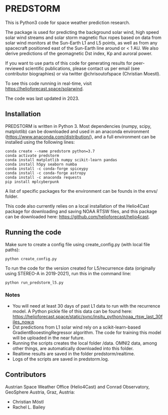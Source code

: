 # PREDSTORM

This is Python3 code for space weather prediction research.

The package is used for predicting the background solar wind, high speed solar wind streams and solar storm magnetic flux ropes based on data from solar wind monitors at the Sun-Earth L1 and L5 points, as well as from any spacecraft positioned east of the Sun-Earth line around or < 1 AU. We also derive predictions of the geomagnetic Dst index, Kp and auroral power.

If you want to use parts of this code for generating results for peer-reviewed scientific publications, please contact us per email (see contributor biographies) or via twitter @chrisoutofspace (Christian Moestl).

To see this code running in real-time, visit https://helioforecast.space/solarwind.

The code was last updated in 2023.

## Installation

PREDSTORM is written in Python 3. Most dependencies (numpy, scipy, matplotlib) can be downloaded and used in an anaconda environment (https://www.anaconda.com/distribution/), and a full environment can be installed using the following lines:

	conda create --name predstorm python=3.7
	conda activate predstorm
	conda install matplotlib numpy scikit-learn pandas
	conda install h5py seaborn numba
	conda install -c conda-forge spiceypy
	conda install -c conda-forge astropy
	conda install -c anaconda requests
	pip install mplcyberpunk

A list of specific packages for the environment can be founds in the envs/ folder.

This code also currently relies on a local installation of the Helio4Cast package for downloading and saving NOAA RTSW files, and this package can be downloaded here: https://github.com/helioforecast/helio4cast.

## Running the code

Make sure to create a config file using create_config.py (with local file paths):

	python create_config.py

To run the code for the version created for L5/recurrence data (originally using STEREO-A in 2019-2021), run this in the command line:

	python run_predstorm_l5.py

### Notes

* You will need at least 30 days of past L1 data to run with the recurrence model. A Python pickle file of this data can be found here: https://helioforecast.space/static/sync/insitu_python/noaa_rtsw_last_30files_now.p
* Dst predictions from L1 solar wind rely on a scikit-learn-based GradientBooestingRegressor algorithm. The code for training this model will be uploaded in the near future.
* Running the scripts creates the local folder /data. OMNI2 data, among other things, are automatically downloaded into this folder.
* Realtime results are saved in the folder predstorm/realtime.
* Logs of the scripts are saved in predstorm.log.

## Contributors

Austrian Space Weather Office (Helio4Cast) and Conrad Observatory, GeoSphere Austria, Graz, Austria:
* Christian Möstl
* Rachel L. Bailey
